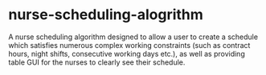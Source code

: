 # nurse-scheduling-alogrithm
A nurse scheduling algorithm designed to allow a user to create a schedule which satisfies numerous complex working constraints (such as contract hours, night shifts, consecutive working days etc.), as well as providing table GUI for the nurses to clearly see their schedule.
